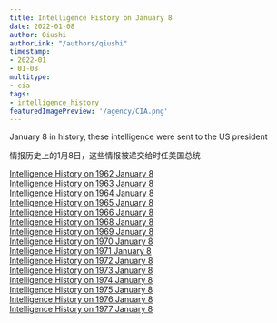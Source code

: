 ```yaml
---
title: Intelligence History on January 8
date: 2022-01-08
author: Qiushi 
authorLink: "/authors/qiushi"
timestamp: 
- 2022-01
- 01-08
multitype: 
- cia
tags: 
- intelligence_history
featuredImagePreview: '/agency/CIA.png'
---
```



January 8 in history, these intelligence were sent to the US president

情报历史上的1月8日，这些情报被递交给时任美国总统

<!--more-->







[Intelligence History on 1962 January 8](/dailybrief/1962-01-08)   
[Intelligence History on 1963 January 8](/dailybrief/1963-01-08)   
[Intelligence History on 1964 January 8](/dailybrief/1964-01-08)   
[Intelligence History on 1965 January 8](/dailybrief/1965-01-08)   
[Intelligence History on 1966 January 8](/dailybrief/1966-01-08)   
[Intelligence History on 1968 January 8](/dailybrief/1968-01-08)   
[Intelligence History on 1969 January 8](/dailybrief/1969-01-08)   
[Intelligence History on 1970 January 8](/dailybrief/1970-01-08)   
[Intelligence History on 1971 January 8](/dailybrief/1971-01-08)   
[Intelligence History on 1972 January 8](/dailybrief/1972-01-08)   
[Intelligence History on 1973 January 8](/dailybrief/1973-01-08)   
[Intelligence History on 1974 January 8](/dailybrief/1974-01-08)   
[Intelligence History on 1975 January 8](/dailybrief/1975-01-08)   
[Intelligence History on 1976 January 8](/dailybrief/1976-01-08)   
[Intelligence History on 1977 January 8](/dailybrief/1977-01-08)   
